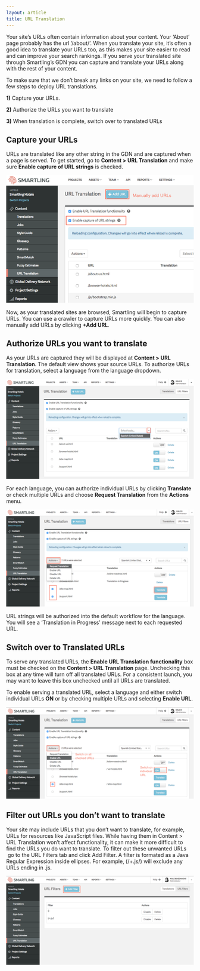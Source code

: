 ```yaml
---
layout: article
title: URL Translation
---
```



Your site’s URLs often contain information about your content. Your ‘About’ page probably has the url ‘/about/’. When you translate your site, it’s often a good idea to translate your URLs too, as this makes your site easier to read and can improve your search rankings. If you serve your translated site through Smartling’s GDN you can capture and translate your URLs along with the rest of your content.

To make sure that we don’t break any links on your site, we need to follow a few steps to deploy URL translations.

**1)** Capture your URLs.

**2)** Authorize the URLs you want to translate

**3)** When translation is complete, switch over to translated URLs

## Capture your URLs

URLs are translated like any other string in the GDN and are captured when a page is served. To get started, go to **Content &gt; URL Translation** and make sure **Enable capture of URL strings** is checked.

![](/uploads/versions/image03-5---x----815-552x---.png)

Now, as your translated sites are browsed, Smartling will begin to capture URLs. You can use a crawler to capture URLs more quickly. You can also manually add URLs by clicking **+Add URL**.

## Authorize URLs you want to translate

As your URLs are captured they will be displayed at **Content &gt; URL Translation**. The default view shows your source URLs. To authorize URLs for translation, select a language from the language dropdown.

![](/uploads/versions/image00-4---x----1246-661x---.png)

For each language, you can authorize individual URLs by clicking **Translate** or check multiple URLs and choose **Request Translation** from the **Actions** menu.

![](/uploads/versions/image01-5---x----1245-643x---.png)

URL strings will be authorized into the default workflow for the language. You will see a ‘Translation in Progress’ message next to each requested URL.

## Switch over to Translated URLs

To serve any translated URLs, the **Enable URL Translation functionality** box must be checked on the **Content &gt; URL Translation** page. Unchecking this box at any time will turn off all translated URLs. For a consistent launch, you may want to leave this box unchecked until all URLs are translated.

To enable serving a translated URL, select a language and either switch individual URLs **ON** or by checking multiple URLs and selecting **Enable URL**.

![](/uploads/versions/image04-3---x----1252-609x---.png)

## Filter out URLs you don’t want to translate

Your site may include URLs that you don’t want to translate, for example, URLs for resources like JavaScript files. While having them in Content &gt; URL Translation won’t affect functionality, it can make it more difficult to find the URLs you do want to translate. To filter out these unwanted URLs &nbsp;go to the URL Filters tab and click Add Filter. A filter is formated as a Java Regular Expression inside ellipses. For example, (/+.js/) will exclude any URLs ending in .js.

![](/uploads/versions/image02-4---x----1248-589x---.png)